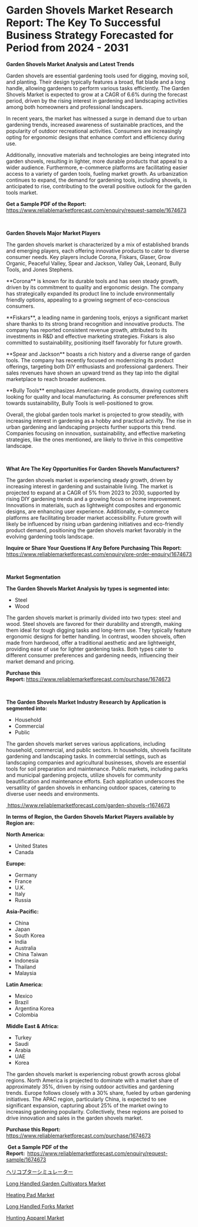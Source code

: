 <p><h1>Garden Shovels Market Research Report: The Key To Successful Business Strategy Forecasted for Period from 2024 - 2031</h1></p><p><strong>Garden Shovels Market Analysis and Latest Trends</strong></p>
<p><p>Garden shovels are essential gardening tools used for digging, moving soil, and planting. Their design typically features a broad, flat blade and a long handle, allowing gardeners to perform various tasks efficiently. The Garden Shovels Market is expected to grow at a CAGR of 6.6% during the forecast period, driven by the rising interest in gardening and landscaping activities among both homeowners and professional landscapers. </p><p>In recent years, the market has witnessed a surge in demand due to urban gardening trends, increased awareness of sustainable practices, and the popularity of outdoor recreational activities. Consumers are increasingly opting for ergonomic designs that enhance comfort and efficiency during use. </p><p>Additionally, innovative materials and technologies are being integrated into garden shovels, resulting in lighter, more durable products that appeal to a wider audience. Furthermore, e-commerce platforms are facilitating easier access to a variety of garden tools, fueling market growth. As urbanization continues to expand, the demand for gardening tools, including shovels, is anticipated to rise, contributing to the overall positive outlook for the garden tools market.</p></p>
<p><strong>Get a Sample PDF of the Report:&nbsp;</strong> <a href="https://www.reliablemarketforecast.com/enquiry/request-sample/1674673?utm_campaign=1082&utm_medium=2&utm_source=Github&utm_content=ia&utm_term=10102024&utm_id=garden-shovels">https://www.reliablemarketforecast.com/enquiry/request-sample/1674673</a></p>
<p>&nbsp;</p>
<p><strong>Garden Shovels Major Market Players</strong></p>
<p><p>The garden shovels market is characterized by a mix of established brands and emerging players, each offering innovative products to cater to diverse consumer needs. Key players include Corona, Fiskars, Glaser, Grow Organic, Peaceful Valley, Spear and Jackson, Valley Oak, Leonard, Bully Tools, and Jones Stephens. </p><p>**Corona** is known for its durable tools and has seen steady growth, driven by its commitment to quality and ergonomic design. The company has strategically expanded its product line to include environmentally friendly options, appealing to a growing segment of eco-conscious consumers.</p><p>**Fiskars**, a leading name in gardening tools, enjoys a significant market share thanks to its strong brand recognition and innovative products. The company has reported consistent revenue growth, attributed to its investments in R&D and effective marketing strategies. Fiskars is also committed to sustainability, positioning itself favorably for future growth.</p><p>**Spear and Jackson** boasts a rich history and a diverse range of garden tools. The company has recently focused on modernizing its product offerings, targeting both DIY enthusiasts and professional gardeners. Their sales revenues have shown an upward trend as they tap into the digital marketplace to reach broader audiences.</p><p>**Bully Tools** emphasizes American-made products, drawing customers looking for quality and local manufacturing. As consumer preferences shift towards sustainability, Bully Tools is well-positioned to grow.</p><p>Overall, the global garden tools market is projected to grow steadily, with increasing interest in gardening as a hobby and practical activity. The rise in urban gardening and landscaping projects further supports this trend. Companies focusing on innovation, sustainability, and effective marketing strategies, like the ones mentioned, are likely to thrive in this competitive landscape.</p></p>
<p>&nbsp;</p>
<p><strong>What Are The Key Opportunities For Garden Shovels Manufacturers?</strong></p>
<p><p>The garden shovels market is experiencing steady growth, driven by increasing interest in gardening and sustainable living. The market is projected to expand at a CAGR of 5% from 2023 to 2030, supported by rising DIY gardening trends and a growing focus on home improvement. Innovations in materials, such as lightweight composites and ergonomic designs, are enhancing user experience. Additionally, e-commerce platforms are facilitating broader market accessibility. Future growth will likely be influenced by rising urban gardening initiatives and eco-friendly product demand, positioning the garden shovels market favorably in the evolving gardening tools landscape.</p></p>
<p><strong>Inquire or Share Your Questions If Any Before Purchasing This Report:</strong> <a href="https://www.reliablemarketforecast.com/enquiry/pre-order-enquiry/1674673?utm_campaign=1082&utm_medium=2&utm_source=Github&utm_content=ia&utm_term=10102024&utm_id=garden-shovels">https://www.reliablemarketforecast.com/enquiry/pre-order-enquiry/1674673</a></p>
<p>&nbsp;</p>
<p><strong>Market Segmentation</strong></p>
<p><strong>The Garden Shovels Market Analysis by types is segmented into:</strong></p>
<p><ul><li>Steel</li><li>Wood</li></ul></p>
<p><p>The garden shovels market is primarily divided into two types: steel and wood. Steel shovels are favored for their durability and strength, making them ideal for tough digging tasks and long-term use. They typically feature ergonomic designs for better handling. In contrast, wooden shovels, often made from hardwood, offer a traditional aesthetic and are lightweight, providing ease of use for lighter gardening tasks. Both types cater to different consumer preferences and gardening needs, influencing their market demand and pricing.</p></p>
<p><strong>Purchase this Report:&nbsp;</strong><a href="https://www.reliablemarketforecast.com/purchase/1674673?utm_campaign=1082&utm_medium=2&utm_source=Github&utm_content=ia&utm_term=10102024&utm_id=garden-shovels">https://www.reliablemarketforecast.com/purchase/1674673</a></p>
<p>&nbsp;</p>
<p><strong>The Garden Shovels Market Industry Research by Application is segmented into:</strong></p>
<p><ul><li>Household</li><li>Commercial</li><li>Public</li></ul></p>
<p><p>The garden shovels market serves various applications, including household, commercial, and public sectors. In households, shovels facilitate gardening and landscaping tasks. In commercial settings, such as landscaping companies and agricultural businesses, shovels are essential tools for soil preparation and maintenance. Public markets, including parks and municipal gardening projects, utilize shovels for community beautification and maintenance efforts. Each application underscores the versatility of garden shovels in enhancing outdoor spaces, catering to diverse user needs and environments.</p></p>
<p><a href="https://www.reliablemarketforecast.com/garden-shovels-r1674673?utm_campaign=1082&utm_medium=2&utm_source=Github&utm_content=ia&utm_term=10102024&utm_id=garden-shovels">&nbsp;https://www.reliablemarketforecast.com/garden-shovels-r1674673</a></p>
<p><strong>In terms of Region, the Garden Shovels Market Players available by Region are:</strong></p>
<p>
    <p> <strong> North America: </strong>
        <ul>
            <li>United States</li>
            <li>Canada</li>
        </ul>
        </p> 
    <p> <strong> Europe: </strong>
        <ul>
            <li>Germany</li>
            <li>France</li>
            <li>U.K.</li>
            <li>Italy</li>
            <li>Russia</li>
        </ul>
        </p> 
    <p> <strong> Asia-Pacific: </strong>
        <ul>
            <li>China</li>
            <li>Japan</li>
            <li>South Korea</li>
            <li>India</li>
            <li>Australia</li>
            <li>China Taiwan</li>
            <li>Indonesia</li>
            <li>Thailand</li>
            <li>Malaysia</li>
        </ul>
        </p> 
    <p> <strong> Latin America: </strong>
        <ul>
            <li>Mexico</li>
            <li>Brazil</li>
            <li>Argentina Korea</li>
            <li>Colombia</li>
        </ul>
        </p> 
    <p> <strong> Middle East & Africa: </strong>
        <ul>
            <li>Turkey</li>
            <li>Saudi</li>
            <li>Arabia</li>
            <li>UAE</li>
            <li>Korea</li>
        </ul>
    </p>
    </p>
<p><p>The garden shovels market is experiencing robust growth across global regions. North America is projected to dominate with a market share of approximately 35%, driven by rising outdoor activities and gardening trends. Europe follows closely with a 30% share, fueled by urban gardening initiatives. The APAC region, particularly China, is expected to see significant expansion, capturing about 25% of the market owing to increasing gardening popularity. Collectively, these regions are poised to drive innovation and sales in the garden shovels market.</p></p>
<p><strong>Purchase this Report: </strong><a href="https://www.reliablemarketforecast.com/purchase/1674673?utm_campaign=1082&utm_medium=2&utm_source=Github&utm_content=ia&utm_term=10102024&utm_id=garden-shovels">https://www.reliablemarketforecast.com/purchase/1674673</a></p>
<p>&nbsp;<strong>Get a Sample PDF of the Report:&nbsp;&nbsp;</strong><a href="https://www.reliablemarketforecast.com/enquiry/request-sample/1674673?utm_campaign=1082&utm_medium=2&utm_source=Github&utm_content=ia&utm_term=10102024&utm_id=garden-shovels">https://www.reliablemarketforecast.com/enquiry/request-sample/1674673</a></p>
<p><strong></strong></p>
<p><p><a href="https://github.com/lababdou/Market-Research-Report-List-6/blob/main/430977117401.md?utm_campaign=1082&utm_medium=2&utm_source=Github&utm_content=ia&utm_term=10102024&utm_id=garden-shovels">ヘリコプターシミュレーター</a></p><p><a href="https://github.com/setoneitabbn/Market-Research-Report-List-1/blob/main/long-handled-garden-cultivators-market.md?utm_campaign=1082&utm_medium=2&utm_source=Github&utm_content=ia&utm_term=10102024&utm_id=garden-shovels">Long Handled Garden Cultivators Market</a></p><p><a href="https://www.linkedin.com/pulse/heating-pad-market-maturity-analysis-regional-disparities-nrtqe?utm_campaign=1082&utm_medium=2&utm_source=Github&utm_content=ia&utm_term=10102024&utm_id=garden-shovels">Heating Pad Market</a></p><p><a href="https://github.com/azucena6lzcou/Market-Research-Report-List-1/blob/main/long-handled-forks-market.md?utm_campaign=1082&utm_medium=2&utm_source=Github&utm_content=ia&utm_term=10102024&utm_id=garden-shovels">Long Handled Forks Market</a></p><p><a href="https://www.linkedin.com/pulse/hunting-apparel-market-penetration-strategies-untapped-qproe?utm_campaign=1082&utm_medium=2&utm_source=Github&utm_content=ia&utm_term=10102024&utm_id=garden-shovels">Hunting Apparel Market</a></p></p>